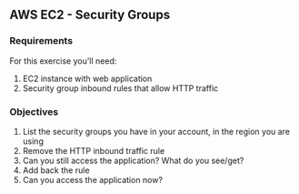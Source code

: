 ## AWS EC2 - Security Groups

### Requirements 

For this exercise you'll need:

1. EC2 instance with web application
2. Security group inbound rules that allow HTTP traffic

### Objectives

1. List the security groups you have in your account, in the region you are using
2. Remove the HTTP inbound traffic rule
3. Can you still access the application? What do you see/get?
4. Add back the rule
5. Can you access the application now?
